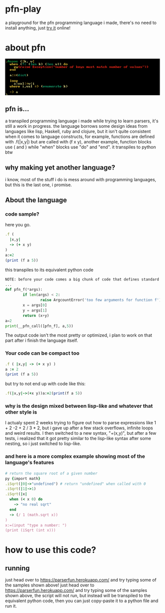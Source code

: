 # pfn-play
a playground for the pfn programming language i made, there's no need to install anything, just [try it](https://parserfun.herokuapp.com/) online!
# about pfn
![](https://github.com/TsukiGva2/pfn/blob/17418d6471f37c9a8c25124e5d54465024955a6b/img/assoc.png)
## pfn is...
a transpiled programming language i made while trying to learn parsers, it's still a work in progress.
the language borrows some design ideas from languages like lisp, Haskell, ruby and clojure, but it isn't quite consistent when it comes to language constructs,  for example, functions are defined with .f(|x,y|) but are called with (f x y), another example, function blocks use ( and ) while "when" blocks use "do" and "end".
it transpiles to python btw
## why making yet another language?
i know, most of the stuff i do is mess around with
programming languages, but this is the last one, i
promise.
## About the language
### code sample?
here you go.
```ruby
.f (
  |x,y|
  -> (+ x y)
)
a:=2
(print (f a 5))
```
this transpiles to its equivalent python code
```py
NOTE: before your code comes a big chunk of code that defines standard functions and utilities like __pfn_call
...
def pfn_f(*args):
        if len(args) < 2:
                raise ArgcountError('too few arguments for function f')
        x = args[0]
        y = args[1]
        return (x+y)
a=2
print(__pfn_call([pfn_f], a,5))
```
The output code isn't the most pretty or optimized, i plan to work on that part after i finish the language itself.
### Your code can be compact too
```ruby
.f ( |x,y| -> (+ x y) )
a := 2
(print (f a 5))
```
but try to not end up with code like this:
```ruby
.f(|x,y|->(+x y))a:=2(print(f a 5))
```
### why is the design mixed between lisp-like and whatever that other style is
I actualy spent 2 weeks trying to figure out how to parse expressions like 1 + 2 -2 + 2 / 3 * 2,
but i gave up after a few stack overflows, infinite loops and weird results.
I then switched to a new syntax, "+(x,y)", but after a few tests, i realized that it got pretty similar to the lisp-like syntax after some nesting, so i just switched to lisp-like.
### and here is a more complex example showing most of the language's features
```ruby
# return the square root of a given number
py {import math}
.iSqrt(|0|->"undefined") # return "undefined" when called with 0
.iSqrt(|1|->1)
.iSqrt(|x|
  when (< x 0) do
    -> "no real sqrt"
  end 
  -> (/ 1 (math.sqrt x))
)
x:=(input "type a number: ")
(print (iSqrt (int x)))
```
# how to use this code?

## running

just head over to https://parserfun.herokuapp.com/ and try typing some of the samples shown above!
just head over to https://parserfun.herokuapp.com/ and try typing some of the samples shown above,
the script will not run, but instead will be transpiled to the equivalent python code, then you can just copy-paste it to
a python file and run it.
